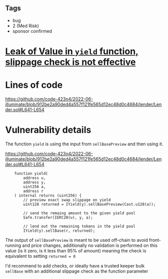 ## Tags

- bug
- 2 (Med Risk)
- sponsor confirmed

# [Leak of Value in `yield` function, slippage check is not effective](https://github.com/code-423n4/2022-06-illuminate-findings/issues/289) 

# Lines of code

https://github.com/code-423n4/2022-06-illuminate/blob/912be2a90ded4a557f121fe565d12ec48d0c4684/lender/Lender.sol#L641-L654


# Vulnerability details

The function `yield` is using the input from `sellBasePreview` and then using it.

https://github.com/code-423n4/2022-06-illuminate/blob/912be2a90ded4a557f121fe565d12ec48d0c4684/lender/Lender.sol#L641-L654

```solidity
    function yield(
        address u,
        address y,
        uint256 a,
        address r
    ) internal returns (uint256) {
        // preview exact swap slippage on yield
        uint128 returned = IYield(y).sellBasePreview(Cast.u128(a));

        // send the remaing amount to the given yield pool
        Safe.transfer(IERC20(u), y, a);

        // lend out the remaining tokens in the yield pool
        IYield(y).sellBase(r, returned);
```

The output of `sellBasePreview` is meant to be used off-chain to avoid front-running and price changes, additionally no validation is performed on this value (is it zero, is it less than 95% of amount) meaning the check is equivalent to setting `returned = 0`

I'd recommend to add checks, or ideally have a trusted keeper bulk `sellBase` with an additional slippage check as the function parameter

